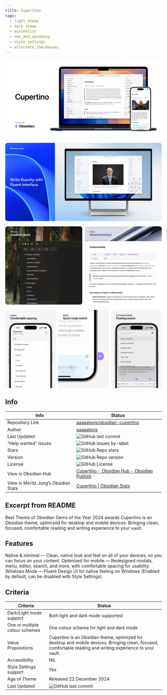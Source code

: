 ```yaml
---
title: Cupertino
tags:
  - light_theme
  - dark_theme
  - minimalist
  - new_and_upcoming
  - style_settings
  - alternate_checkboxes
---
```


![Cupertino Theme Screenshot](https://raw.githubusercontent.com/aaaaalexis/obsidian-cupertino/refs/heads/main/img/hero.png)

![Cupertino Windows Screenshot](https://raw.githubusercontent.com/aaaaalexis/obsidian-cupertino/refs/heads/main/img/windows.png)

![Cupertino Mac Screenshot](https://raw.githubusercontent.com/aaaaalexis/obsidian-cupertino/refs/heads/main/img/native.png)

![Cupertino Mobile Screenshot](https://raw.githubusercontent.com/aaaaalexis/obsidian-cupertino/refs/heads/main/img/mobile.png)

## Info

| Info                                 | Status                                                                                                                                                          |
| ------------------------------------ | --------------------------------------------------------------------------------------------------------------------------------------------------------------- |
| Repository Link                      | [aaaaalexis/obsidian-cupertino](https://github.com/aaaaalexis/obsidian-cupertino)                                                                               |
| Author                               | [aaaaalexis](https://github.com/aaaaalexis)                                                                                                                     |
| Last Updated                         | ![GitHub last commit](https://img.shields.io/github/last-commit/aaaaalexis/obsidian-cupertino?color=573E7A&label=last%20update&logo=github&style=for-the-badge) |
| “Help wanted” issues                 | ![GitHub issues by-label](https://img.shields.io/github/issues/aaaaalexis/obsidian-cupertino/help%20wanted?color=573E7A&logo=github&style=for-the-badge)        |
| Stars                                | ![GitHub Repo stars](https://img.shields.io/github/stars/aaaaalexis/obsidian-cupertino?color=573E7A&logo=github&style=for-the-badge)                            |
| Version                              | ![GitHub Repo version](https://img.shields.io/github/v/release/aaaaalexis/obsidian-cupertino?color=573E7A&logo=github&style=for-the-badge&=semver)              |
| License                              | ![GitHub License](https://img.shields.io/github/license/aaaaalexis/obsidian-cupertino?style=for-the-badge)                                                      |
| View in Obsidian Hub                 | [Cupertino \- Obsidian Hub \- Obsidian Publish](https://publish.obsidian.md/hub/02+-+Community+Expansions/02.05+All+Community+Expansions/Themes/Cupertino)      |
| View in Moritz Jung’s Obsidian Stats | [Cupertino \| Obsidian Stats](https://www.moritzjung.dev/obsidian-stats/themes/cupertino/)                                                                      |

## Excerpt from README

Best Theme of Obsidian Gems of the Year 2024 awards
Cupertino is an Obsidian theme, optimized for desktop and mobile devices.
Bringing clean, focused, comfortable reading and writing experience to your vault.

## Features

Native & minimal — Clean, native look and feel on all of your devices, so you
can focus on your content.
Optimized for mobile — Redesigned modals, menu, editor, search, and more,
with comfortable spacing for usability.
Windows Mode — Fluent Design UI for native feeling on Windows (Enabled by
default, can be disabled with Style Settings)

## Criteria

| Criteria                       | Status                                                                                                                                                          |
| ------------------------------ | --------------------------------------------------------------------------------------------------------------------------------------------------------------- |
| Dark/Light mode support        | Both light and dark mode supported                                                                                                                              |
| One or multiple colour schemes | One colour scheme for light and dark mode                                                                                                                       |
| Value Propositions             | Cupertino is an Obsidian theme, optimized for desktop and mobile devices. Bringing clean, focused, comfortable reading and writing experience to your vault.    |
| Accessibility                  | NIL                                                                                                                                                             |
| Style Settings support         | Yes                                                                                                                                                             |
| Age of Theme                   | Released 22 December 2024                                                                                                                                       |
| Last Updated                   | ![GitHub last commit](https://img.shields.io/github/last-commit/aaaaalexis/obsidian-cupertino?color=573E7A&label=last%20update&logo=github&style=for-the-badge) |
